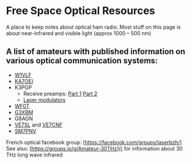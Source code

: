 # Free Space Optical Resources
A place to keep notes about optical ham radio. Most stuff on this page is about near-infrared and visible light (approx 1000 – 500 nm) 

## A list of amateurs with published information on various optical communication systems:

* [W1VLF](https://youtube.com/@W1VLF) 
* [KA7OEI](https://modulatedlight.org)
* K3PGP
	* Receive preamps: [Part 1](https://k3pgp.org/frontend1.htm) [Part 2](https://k3pgp.org/frontend2.htm)
	* [Laser modulators](https://k3pgp.org/laserpen.htm)
* [WF0T](https://wf0t.blogspot.com)
* [G3XBM](https://g3xbm-qrp.blogspot.com/search?q=optical)
* G8AGN
* [VE7SL](https://ve7sl.blogspot.com) and [VE7CNF](https://phasordesign.com/VE7CNFamateurRadio/Lightwave/VE7CNF_Lightwave_Operations.html)
* [SM7PNV](https://www.zachtek.com/post/wspr-transmitter-for-400terrahertz)

French optical facebook group: [https://facebook.com/groups/laserbzh/]
See also: [https://groups.io/g/Amateur-30THz]() for information about 30 THz long wave infrared
